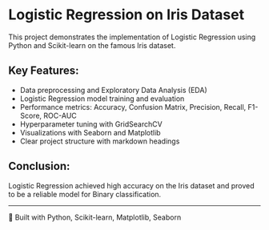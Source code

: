 # Logistic Regression on Iris Dataset 

This project demonstrates the implementation of Logistic Regression using Python and Scikit-learn on the famous Iris dataset.  

## Key Features:
- Data preprocessing and Exploratory Data Analysis (EDA)
- Logistic Regression model training and evaluation
- Performance metrics: Accuracy, Confusion Matrix, Precision, Recall, F1-Score, ROC-AUC
- Hyperparameter tuning with GridSearchCV
- Visualizations with Seaborn and Matplotlib
- Clear project structure with markdown headings

## Conclusion:
Logistic Regression achieved high accuracy on the Iris dataset and proved to be a reliable model for Binary classification.

---
🔗 Built with Python, Scikit-learn, Matplotlib, Seaborn
